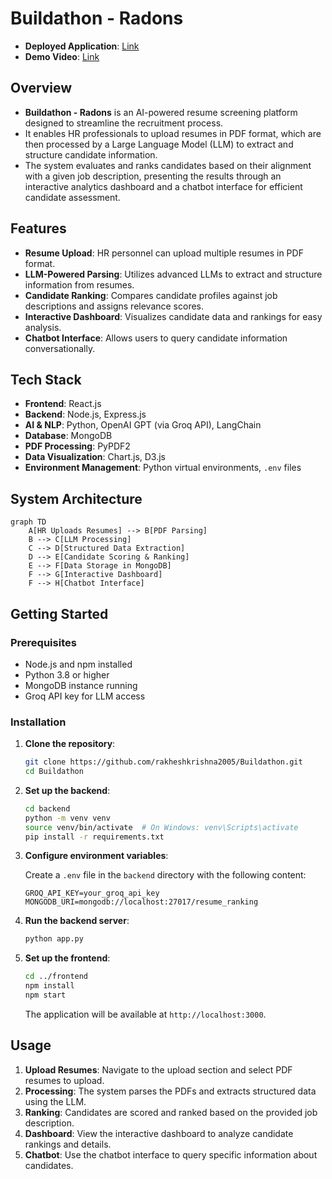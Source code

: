 # Buildathon - Radons

* **Deployed Application**: [Link](https://hireai-radons.vercel.app/)
* **Demo Video**: [Link](https://drive.google.com/file/d/1n_Tq2703478Gb_oilc5n6Q7VNO_WE5Vy/view?usp=sharing)
  
## Overview

* **Buildathon - Radons** is an AI-powered resume screening platform designed to streamline the recruitment process. 
* It enables HR professionals to upload resumes in PDF format, which are then processed by a Large Language Model (LLM) to extract and structure candidate information. 
* The system evaluates and ranks candidates based on their alignment with a given job description, presenting the results through an interactive analytics dashboard and a chatbot interface for efficient candidate assessment.

## Features

* **Resume Upload**: HR personnel can upload multiple resumes in PDF format.
* **LLM-Powered Parsing**: Utilizes advanced LLMs to extract and structure information from resumes.
* **Candidate Ranking**: Compares candidate profiles against job descriptions and assigns relevance scores.
* **Interactive Dashboard**: Visualizes candidate data and rankings for easy analysis.
* **Chatbot Interface**: Allows users to query candidate information conversationally.

## Tech Stack

* **Frontend**: React.js
* **Backend**: Node.js, Express.js
* **AI & NLP**: Python, OpenAI GPT (via Groq API), LangChain
* **Database**: MongoDB
* **PDF Processing**: PyPDF2
* **Data Visualization**: Chart.js, D3.js
* **Environment Management**: Python virtual environments, `.env` files

## System Architecture

```mermaid
graph TD
    A[HR Uploads Resumes] --> B[PDF Parsing]
    B --> C[LLM Processing]
    C --> D[Structured Data Extraction]
    D --> E[Candidate Scoring & Ranking]
    E --> F[Data Storage in MongoDB]
    F --> G[Interactive Dashboard]
    F --> H[Chatbot Interface]
```

## Getting Started

### Prerequisites

* Node.js and npm installed
* Python 3.8 or higher
* MongoDB instance running
* Groq API key for LLM access

### Installation

1. **Clone the repository**:

   ```bash
   git clone https://github.com/rakheshkrishna2005/Buildathon.git
   cd Buildathon
   ```

2. **Set up the backend**:

   ```bash
   cd backend
   python -m venv venv
   source venv/bin/activate  # On Windows: venv\Scripts\activate
   pip install -r requirements.txt
   ```

3. **Configure environment variables**:

   Create a `.env` file in the `backend` directory with the following content:

   ```env
   GROQ_API_KEY=your_groq_api_key
   MONGODB_URI=mongodb://localhost:27017/resume_ranking
   ```

4. **Run the backend server**:

   ```bash
   python app.py
   ```

5. **Set up the frontend**:

   ```bash
   cd ../frontend
   npm install
   npm start
   ```

   The application will be available at `http://localhost:3000`.

## Usage

1. **Upload Resumes**: Navigate to the upload section and select PDF resumes to upload.
2. **Processing**: The system parses the PDFs and extracts structured data using the LLM.
3. **Ranking**: Candidates are scored and ranked based on the provided job description.
4. **Dashboard**: View the interactive dashboard to analyze candidate rankings and details.
5. **Chatbot**: Use the chatbot interface to query specific information about candidates.
